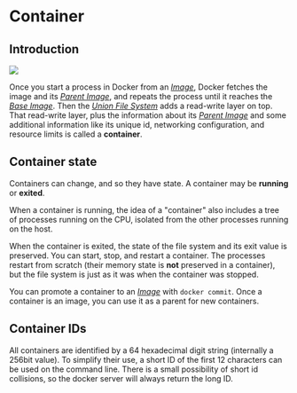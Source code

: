 <!--[metadata]>
+++
draft = true
title = "Container"
description = "Definitions of a container"
keywords = ["containers, lxc, concepts, explanation, image,  container"]
[menu.main]
parent = "mn_reference"
+++
<![end-metadata]-->

# Container

## Introduction

![](/terms/images/docker-filesystems-busyboxrw.png)

Once you start a process in Docker from an [*Image*](/terms/image), Docker
fetches the image and its [*Parent Image*](/terms/image), and repeats the
process until it reaches the [*Base Image*](/terms/image/#base-image-def). Then
the [*Union File System*](/terms/layer) adds a read-write layer on top. That
read-write layer, plus the information about its [*Parent
Image*](/terms/image)
and some additional information like its unique id, networking
configuration, and resource limits is called a **container**.

## Container state

Containers can change, and so they have state. A container may be
**running** or **exited**.

When a container is running, the idea of a "container" also includes a
tree of processes running on the CPU, isolated from the other processes
running on the host.

When the container is exited, the state of the file system and its exit
value is preserved. You can start, stop, and restart a container. The
processes restart from scratch (their memory state is **not** preserved
in a container), but the file system is just as it was when the
container was stopped.

You can promote a container to an [*Image*](/terms/image) with `docker commit`.
Once a container is an image, you can use it as a parent for new containers.

## Container IDs

All containers are identified by a 64 hexadecimal digit string
(internally a 256bit value). To simplify their use, a short ID of the
first 12 characters can be used on the command line. There is a small
possibility of short id collisions, so the docker server will always
return the long ID.
